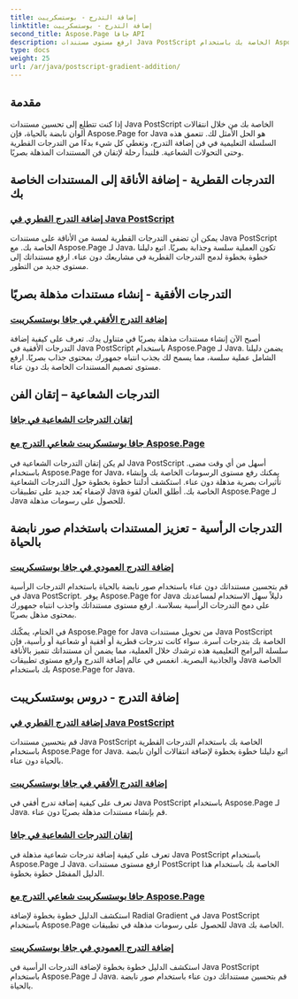```yaml
---
title: إضافة التدرج - بوستسكريبت
linktitle: إضافة التدرج - بوستسكريبت
second_title: Aspose.Page جافا API
description: ارفع مستوى مستندات Java PostScript الخاصة بك باستخدام Aspose.Page لبرامج Java التعليمية. تعلم كيفية إضافة تدرجات قطرية وأفقية وقطرية وعمودية مذهلة دون عناء.
type: docs
weight: 25
url: /ar/java/postscript-gradient-addition/
---
```

## مقدمة

إذا كنت تتطلع إلى تحسين مستندات Java PostScript الخاصة بك من خلال انتقالات ألوان نابضة بالحياة، فإن Aspose.Page for Java هو الحل الأمثل لك. تتعمق هذه السلسلة التعليمية في فن إضافة التدرج، وتغطي كل شيء بدءًا من التدرجات القطرية وحتى التحولات الشعاعية. فلنبدأ رحلة لإتقان فن المستندات المذهلة بصريًا.

## التدرجات القطرية - إضافة الأناقة إلى المستندات الخاصة بك
### [إضافة التدرج القطري في Java PostScript](./diagonal/)

يمكن أن تضفي التدرجات القطرية لمسة من الأناقة على مستندات Java PostScript الخاصة بك. مع Aspose.Page لـ Java، تكون العملية سلسة وجذابة بصريًا. اتبع دليلنا خطوة بخطوة لدمج التدرجات القطرية في مشاريعك دون عناء. ارفع مستنداتك إلى مستوى جديد من التطور.

## التدرجات الأفقية - إنشاء مستندات مذهلة بصريًا
### [إضافة التدرج الأفقي في جافا بوستسكريبت](./horizontal/)

أصبح الآن إنشاء مستندات مذهلة بصريًا في متناول يدك. تعرف على كيفية إضافة التدرجات الأفقية في Java PostScript باستخدام Aspose.Page لـ Java. يضمن دليلنا الشامل عملية سلسة، مما يسمح لك بجذب انتباه جمهورك بمحتوى جذاب بصريًا. ارفع مستوى تصميم المستندات الخاصة بك دون عناء.

## التدرجات الشعاعية – إتقان الفن
### [إتقان التدرجات الشعاعية في جافا](./radial1/)
### [جافا بوستسكريبت شعاعي التدرج مع Aspose.Page](./radial2/)

لم يكن إتقان التدرجات الشعاعية في Java PostScript أسهل من أي وقت مضى. باستخدام Aspose.Page for Java، يمكنك رفع مستوى الرسومات الخاصة بك وإنشاء تأثيرات بصرية مذهلة دون عناء. استكشف أدلتنا خطوة بخطوة حول التدرجات الشعاعية لإضفاء بُعد جديد على تطبيقات Java الخاصة بك. أطلق العنان لقوة Aspose.Page لـ Java للحصول على رسومات مذهلة.

## التدرجات الرأسية - تعزيز المستندات باستخدام صور نابضة بالحياة
### [إضافة التدرج العمودي في جافا بوستسكريبت](./vertical/)

قم بتحسين مستنداتك دون عناء باستخدام صور نابضة بالحياة باستخدام التدرجات الرأسية في Java PostScript. يوفر Aspose.Page for Java دليلاً سهل الاستخدام لمساعدتك على دمج التدرجات الرأسية بسلاسة. ارفع مستوى مستنداتك واجذب انتباه جمهورك بمحتوى مذهل بصريًا. 

في الختام، يمكّنك Aspose.Page for Java من تحويل مستندات Java PostScript الخاصة بك بتدرجات آسرة. سواء كانت تدرجات قطرية أو أفقية أو شعاعية أو رأسية، فإن سلسلة البرامج التعليمية هذه ترشدك خلال العملية، مما يضمن أن مستنداتك تتميز بالأناقة والجاذبية البصرية. انغمس في عالم إضافة التدرج وارفع مستوى تطبيقات Java الخاصة بك باستخدام Aspose.Page for Java.
## إضافة التدرج - دروس بوستسكريبت
### [إضافة التدرج القطري في Java PostScript](./diagonal/)
قم بتحسين مستندات Java PostScript الخاصة بك باستخدام التدرجات القطرية باستخدام Aspose.Page for Java. اتبع دليلنا خطوة بخطوة لإضافة انتقالات ألوان نابضة بالحياة دون عناء.
### [إضافة التدرج الأفقي في جافا بوستسكريبت](./horizontal/)
تعرف على كيفية إضافة تدرج أفقي في Java PostScript باستخدام Aspose.Page لـ Java. قم بإنشاء مستندات مذهلة بصريًا دون عناء.
### [إتقان التدرجات الشعاعية في جافا](./radial1/)
تعرف على كيفية إضافة تدرجات شعاعية مذهلة في Java PostScript باستخدام Aspose.Page لـ Java. ارفع مستوى مستندات PostScript الخاصة بك باستخدام هذا الدليل المفصّل خطوة بخطوة.
### [جافا بوستسكريبت شعاعي التدرج مع Aspose.Page](./radial2/)
استكشف الدليل خطوة بخطوة لإضافة Radial Gradient في Java PostScript باستخدام Aspose.Page للحصول على رسومات مذهلة في تطبيقات Java الخاصة بك.
### [إضافة التدرج العمودي في جافا بوستسكريبت](./vertical/)
استكشف الدليل خطوة بخطوة لإضافة التدرجات الرأسية في Java PostScript باستخدام Aspose.Page لـ Java. قم بتحسين مستنداتك دون عناء باستخدام صور نابضة بالحياة.